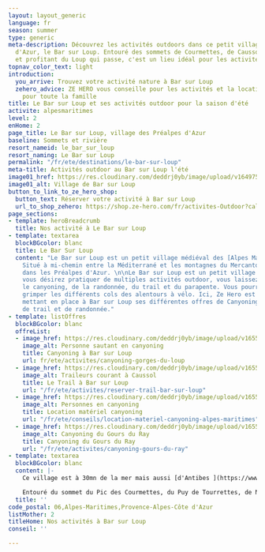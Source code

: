 ```yaml
---
layout: layout_generic
language: fr
season: summer
type: generic
meta-description: Découvrez les activités outdoors dans ce petit village des Préalpes
  d'Azur, le Bar sur Loup. Entouré des sommets de Courmettes, de Caussols, du Cheiron
  et profitant du Loup qui passe, c'est un lieu idéal pour les activités Outdoor.
topnav_color_text: light
introduction:
  you_arrive: Trouvez votre activité nature à Bar sur Loup
  zehero_advice: ZE HERO vous conseille pour les activités et la location des équipements
    pour toute la famille
title: Le Bar sur Loup et ses activités outdoor pour la saison d'été
activite: alpesmaritimes
level: 2
enHome: 2
page_title: Le Bar sur Loup, village des Préalpes d'Azur
baseline: Sommets et rivière
resort_nameid: le_bar_sur_loup
resort_naming: Le Bar sur Loup
permalink: "/fr/ete/destinations/le-bar-sur-loup"
meta-title: Activités outdoor au Bar sur Loup l'été
image01_href: https://res.cloudinary.com/deddrj0yb/image/upload/v1649756837/website/resorts/Le%20Bar%20sur%20Loup/landscape-319855_1920.jpg
image01_alt: Village de Bar sur Loup
button_to_link_to_ze_hero_shop:
  button_text: Réserver votre activité à Bar sur Loup
  url_to_shop_zehero: https://shop.ze-hero.com/fr/activites-Outdoor?calessonstype=all&catypegenderlistsummer=all&calessonsactivitytype=all&start-date=
page_sections:
- template: heroBreadcrumb
  title: Nos activité à Le Bar sur Loup
- template: textarea
  blockBGcolor: blanc
  title: Le Bar Sur Loup
  content: "Le Bar sur Loup est un petit village médiéval des [Alpes Maritimes](https://www.ze-hero.com/fr/ete/destinations/alpes-maritimes).
    Situé à mi-chemin entre la Méditerrané et les montagnes du Mercantour, il se trouve
    dans les Préalpes d'Azur. \n\nLe Bar sur Loup est un petit village parfait si
    vous désirez pratiquer de multiples activités outdoor, vous laissez tenter par
    le canyoning, de la randonnée, du trail et du parapente. Vous pourrez également
    grimper les différents cols des alentours à vélo. Ici, Ze Hero est implanté en
    mettant en place à Bar sur Loup ses différentes offres de Canyoning mais également
    de trail et de randonnée."
- template: listOffres
  blockBGcolor: blanc
  offreList:
  - image_href: https://res.cloudinary.com/deddrj0yb/image/upload/v1655365196/website/Canyoning%2006/Screenshot_5.jpg
    image_alt: Personne sautant en canyoning
    title: Canyoning à Bar sur Loup
    url: fr/ete/activites/canyoning-gorges-du-loup
  - image_href: https://res.cloudinary.com/deddrj0yb/image/upload/v1655970333/website/By%20Ze%20Hero%20Activity/IMG20220612105528_1.jpg
    image_alt: Traileurs courant à Caussol
    title: Le Trail à Bar sur Loup
    url: "/fr/ete/activites/reserver-trail-bar-sur-loup"
  - image_href: https://res.cloudinary.com/deddrj0yb/image/upload/v1655458291/website/By%20Ze%20Hero%20Activity/IMG_4080_1.jpg
    image_alt: Personnes en canyoning
    title: Location matériel canyoning
    url: "/fr/ete/conseils/location-materiel-canyoning-alpes-maritimes"
  - image_href: https://res.cloudinary.com/deddrj0yb/image/upload/v1655450388/website/Canyoning%2006/IMG-20220617-WA0003.jpg
    image_alt: Canyoning du Gours du Ray
    title: Canyoning du Gours du Ray
    url: "/fr/ete/activites/canyoning-gours-du-ray"
- template: textarea
  blockBGcolor: blanc
  content: |-
    Ce village est à 30mn de la mer mais aussi [d'Antibes ](https://www.ze-hero.com/fr/ete/destinations/antibes)et de Cagne sur Mer. Il se trouve tout prêt également de Gréolières les neiges. Le Mercantour lui, un peu loin, reste tout de même seulement à 1h15 de route.

    Entouré du sommet du Pic des Courmettes, du Puy de Tourrettes, de Naouri, du plateau de Caussol, il est également traversé par le Loup. Un village perché qui offre une nature d’exception, préservé et protégé. Alternant gorges et cascades, plateaux et cols, sommets et vue panoramique, ce petit village est un coin de paradis pour les activités outdoor.
  title: ''
code_postal: 06,Alpes-Maritimes,Provence-Alpes-Côte d'Azur
listMother: 2
titleHome: Nos activités à Bar sur Loup
conseil: ''

---
```

